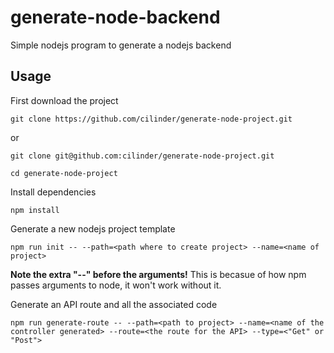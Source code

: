 # generate-node-backend
Simple nodejs program to generate a nodejs backend

## Usage

First download the project
```
git clone https://github.com/cilinder/generate-node-project.git
```
or
```
git clone git@github.com:cilinder/generate-node-project.git
```

```
cd generate-node-project
```

Install dependencies

```
npm install
```

Generate a new nodejs project template

```
npm run init -- --path=<path where to create project> --name=<name of project>
```

**Note the extra "--" before the arguments!** This is becasue of how npm passes arguments to node, it won't work without it.

Generate an API route and all the associated code

```
npm run generate-route -- --path=<path to project> --name=<name of the controller generated> --route=<the route for the API> --type=<"Get" or "Post">
```

